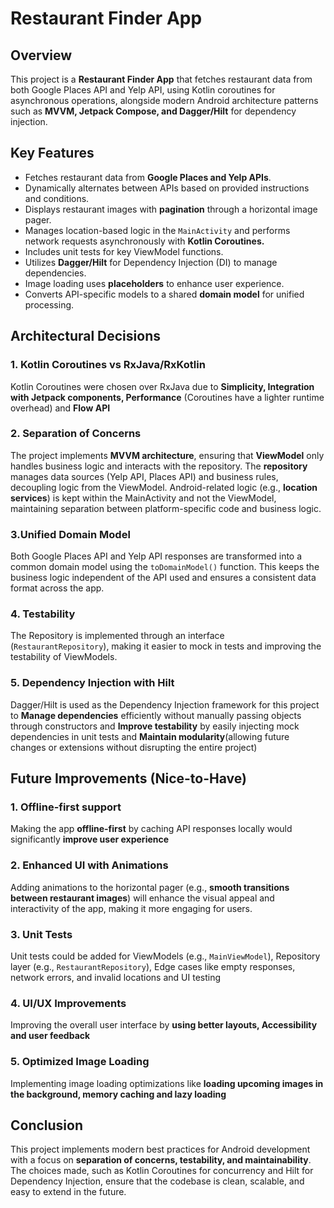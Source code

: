 # Restaurant Finder App
## Overview
This project is a **Restaurant Finder App** that fetches restaurant data from both Google Places API and Yelp API, using Kotlin coroutines for asynchronous operations, alongside modern Android architecture patterns such as **MVVM, Jetpack Compose, and Dagger/Hilt** for dependency injection.

## Key Features
- Fetches restaurant data from **Google Places and Yelp APIs**.
- Dynamically alternates between APIs based on provided instructions and conditions.
- Displays restaurant images with **pagination** through a horizontal image pager.
- Manages location-based logic in the `MainActivity` and performs network requests asynchronously with **Kotlin Coroutines.**
- Includes unit tests for key ViewModel functions.
- Utilizes **Dagger/Hilt** for Dependency Injection (DI) to manage dependencies.
- Image loading uses **placeholders** to enhance user experience.
- Converts API-specific models to a shared **domain model** for unified processing.

## Architectural Decisions
### 1. Kotlin Coroutines vs RxJava/RxKotlin
   Kotlin Coroutines were chosen over RxJava due to **Simplicity, Integration with Jetpack components, Performance** (Coroutines have a lighter runtime overhead) and **Flow API**

### 2. Separation of Concerns
   The project implements **MVVM architecture**, ensuring that **ViewModel** only handles business logic and interacts with the repository.
   The **repository** manages data sources (Yelp API, Places API) and business rules, decoupling logic from the ViewModel.
   Android-related logic (e.g., **location services**) is kept within the MainActivity and not the ViewModel, maintaining separation between platform-specific code and business logic.

### 3.Unified Domain Model
   Both Google Places API and Yelp API responses are transformed into a common domain model using the `toDomainModel()` function. This keeps the business logic independent of the API used and ensures a consistent data format across the app.

### 4. Testability
   The Repository is implemented through an interface (`RestaurantRepository`), making it easier to mock in tests and improving the testability of ViewModels.

### 5. Dependency Injection with Hilt
   Dagger/Hilt is used as the Dependency Injection framework for this project to **Manage dependencies** efficiently without manually passing objects through constructors and **Improve testability** by easily injecting mock dependencies in unit tests and **Maintain modularity**(allowing future changes or extensions without disrupting the entire project)
   
## Future Improvements (Nice-to-Have)
### 1. Offline-first support
   Making the app **offline-first** by caching API responses locally would significantly **improve user experience**

### 2. Enhanced UI with Animations
   Adding animations to the horizontal pager (e.g., **smooth transitions between restaurant images**) will enhance the visual appeal and interactivity of the app, making it more engaging for users.

### 3. Unit Tests
   Unit tests could be added for ViewModels (e.g., `MainViewModel`), Repository layer (e.g., `RestaurantRepository`), Edge cases like empty responses, network errors, and invalid locations and UI testing

### 4. UI/UX Improvements
   Improving the overall user interface by **using better layouts, Accessibility and user feedback**
   
### 5. Optimized Image Loading
   Implementing image loading optimizations like **loading upcoming images in the background, memory caching and lazy loading**
   
## Conclusion
   This project implements modern best practices for Android development with a focus on **separation of concerns, testability, and maintainability**. The choices made, such as Kotlin Coroutines for concurrency and Hilt for Dependency Injection, ensure that the codebase is clean, scalable, and easy to extend in the future.

